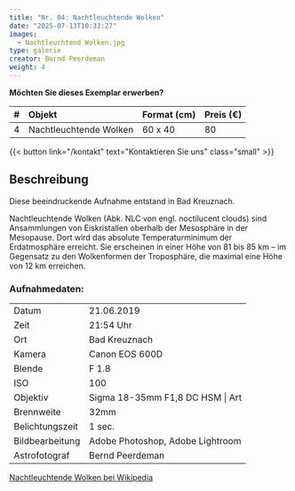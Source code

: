 ```yaml
---
title: "Nr. 04: Nachtleuchtende Wolken"
date: "2025-07-13T10:33:27"
images:
  - Nachtleuchtend Wolken.jpg
type: galerie
creator: Bernd Peerdeman
weight: 4
---
```


**Möchten Sie dieses Exemplar erwerben?**

| #   | Objekt                 | Format (cm) | Preis (€) |
| :-- | :--------------------- | :---------- | :-------- |
| 4   | Nachtleuchtende Wolken | 60 x 40     | 80        |

{{< button link="/kontakt" text="Kontaktieren Sie uns" class="small" >}}

## Beschreibung

Diese beeindruckende Aufnahme entstand in Bad Kreuznach.

Nachtleuchtende Wolken (Abk. NLC von engl. noctilucent clouds) sind Ansammlungen von Eiskristallen oberhalb der Mesosphäre in der Mesopause. Dort wird das absolute Temperaturminimum der Erdatmosphäre erreicht. Sie erscheinen in einer Höhe von 81 bis 85 km – im Gegensatz zu den Wolkenformen der Troposphäre, die maximal eine Höhe von 12 km erreichen.

### Aufnahmedaten:

|                 |                                  |
| --------------- | -------------------------------- |
| Datum           | 21.06.2019                       |
| Zeit            | 21:54 Uhr                        |
| Ort             | Bad Kreuznach                    |
| Kamera          | Canon EOS 600D                   |
| Blende          | F 1.8                            |
| ISO             | 100                              |
| Objektiv        | Sigma 18-35mm F1,8 DC HSM \| Art |
| Brennweite      | 32mm                             |
| Belichtungszeit | 1 sec.                           |
| Bildbearbeitung | Adobe Photoshop, Adobe Lightroom |
| Astrofotograf   | Bernd Peerdeman                  |

[Nachtleuchtende Wolken bei Wikipedia](https://de.wikipedia.org/wiki/Leuchtende_Nachtwolke)
